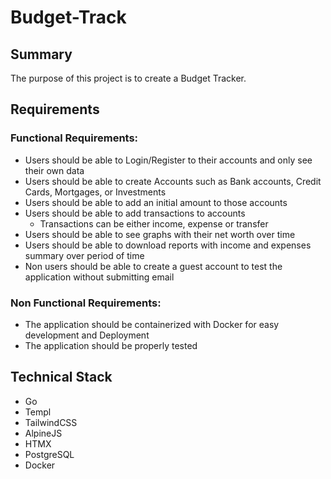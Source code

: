 # Budget-Track

## Summary

The purpose of this project is to create a Budget Tracker.

## Requirements

### Functional Requirements:

- Users should be able to Login/Register to their accounts and only see their own data
- Users should be able to create Accounts such as Bank accounts, Credit Cards, Mortgages, or Investments
- Users should be able to add an initial amount to those accounts
- Users should be able to add transactions to accounts
    - Transactions can be either income, expense or transfer
- Users should be able to see graphs with their net worth over time
- Users should be able to download reports with income and expenses summary over period of time
- Non users should be able to create a guest account to test the application without submitting email

### Non Functional Requirements:

- The application should be containerized with Docker for easy development and Deployment
- The application should be properly tested

## Technical Stack

- Go
- Templ
- TailwindCSS
- AlpineJS
- HTMX
- PostgreSQL
- Docker


